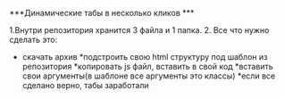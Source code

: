 ***Динамические табы в несколько кликов ***

1.Внутри репозитория хранится 3 файла и 1 папка.
2. Все что нужно сделать это:
* скачать архив
*подстроить свою html структуру под шаблон из репозитория
*копировать js файл, вставить в свой код
*вставить свои аргументы(в шаблоне все аргументы это классы)
*если все сделано верно, табы заработали
